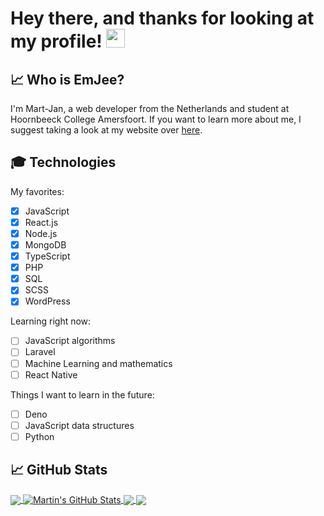 # Hey there, and thanks for looking at my profile! <img src="https://raw.githubusercontent.com/MartinHeinz/MartinHeinz/master/wave.gif" width="30px">

## &#x1f4c8; Who is EmJee?
I'm Mart-Jan, a web developer from the Netherlands and student at Hoornbeeck College Amersfoort.
If you want to learn more about me, I suggest taking a look at my website over <a href="https://www.mart-jan.nl/">here</a>.

## 🎓 Technologies
My favorites:
- [x] JavaScript
- [x] React.js
- [x] Node.js
- [x] MongoDB
- [x] TypeScript
- [x] PHP
- [x] SQL
- [x] SCSS
- [x] WordPress

Learning right now:
- [ ] JavaScript algorithms
- [ ] Laravel
- [ ] Machine Learning and mathematics
- [ ] React Native

Things I want to learn in the future:
- [ ] Deno
- [ ] JavaScript data structures
- [ ] Python

## &#x1f4c8; GitHub Stats

<a href="https://github.com/EmJee1">
  <img align="center" src="https://github-readme-stats.vercel.app/api/top-langs/?username=EmJee1&title_color=ffffff&text_color=c9cacc&icon_color=2bbc8a&bg_color=1d1f21" />
</a>
<a href="https://github.com/EmJee1">
  <img align="center" src="https://github-readme-stats.vercel.app/api?username=EmJee1&show_icons=true&line_height=27&count_private=true&title_color=ffffff&text_color=c9cacc&icon_color=2bbc8a&bg_color=1d1f21" alt="Martin's GitHub Stats" />
</a>


<a href="https://github.com/EmJee1/SimpleSearch-V2">
  <img align="center" src="https://github-readme-stats.vercel.app/api/pin/?username=EmJee1&repo=SimpleSearch-V2&title_color=ffffff&text_color=c9cacc&icon_color=2bbc8a&bg_color=1d1f21" />
</a>

<a href="https://github.com/EmJee1/social_rocket">
  <img align="center" src="https://github-readme-stats.vercel.app/api/pin/?username=EmJee1&repo=social_rocket&title_color=ffffff&text_color=c9cacc&icon_color=2bbc8a&bg_color=1d1f21" />
</a>

<!-- links to social media icons -->

<!-- icons with padding -->

[1.1]: http://i.imgur.com/tXSoThF.png (twitter icon with padding)
[2.1]: http://i.imgur.com/0o48UoR.png (github icon with padding)

<!-- icons without padding -->

[1.2]: http://i.imgur.com/wWzX9uB.png (twitter icon without padding)
[2.2]: http://i.imgur.com/9I6NRUm.png (github icon without padding)
[3.2]: https://raw.githubusercontent.com/MartinHeinz/MartinHeinz/master/linkedin-3-16.png (LinkedIn icon without padding)


<!-- links to your social media accounts -->

[1]: https://twitter.com/EmJeeYT
[2]: https://github.com/EmJee1
[3]: https://www.linkedin.com/in/mart-jan-roeleveld/
